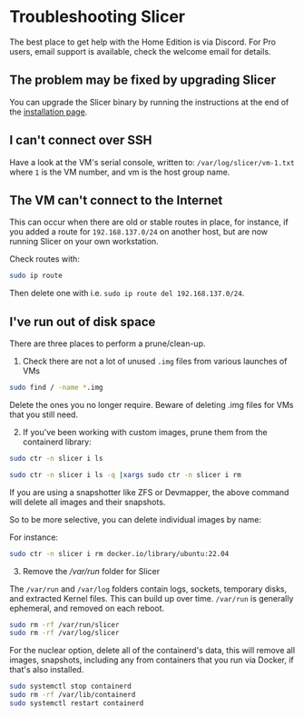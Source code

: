 # Troubleshooting Slicer

The best place to get help with the Home Edition is via Discord. For Pro users, email support is available, check the welcome email for details.

## The problem may be fixed by upgrading Slicer

You can upgrade the Slicer binary by running the instructions at the end of the [installation page](/getting-started/install).

## I can't connect over SSH

Have a look at the VM's serial console, written to: `/var/log/slicer/vm-1.txt` where `1` is the VM number, and vm is the host group name. 

## The VM can't connect to the Internet

This can occur when there are old or stable routes in place, for instance, if you added a route for `192.168.137.0/24` on another host, but are now running Slicer on your own workstation.

Check routes with:

```bash
sudo ip route
```

Then delete one with i.e. `sudo ip route del 192.168.137.0/24`.

## I've run out of disk space

There are three places to perform a prune/clean-up.

1. Check there are not a lot of unused `.img` files from various launches of VMs

```bash
sudo find / -name *.img
```

Delete the ones you no longer require. Beware of deleting .img files for VMs that you still need.

2. If you've been working with custom images, prune them from the containerd library:

```bash
sudo ctr -n slicer i ls

sudo ctr -n slicer i ls -q |xargs sudo ctr -n slicer i rm
```

If you are using a snapshotter like ZFS or Devmapper, the above command will delete all images and their snapshots.

So to be more selective, you can delete individual images by name:

For instance:

```bash
sudo ctr -n slicer i rm docker.io/library/ubuntu:22.04
```

3. Remove the */var/run* folder for Slicer

The `/var/run` and `/var/log` folders contain logs, sockets, temporary disks, and extracted Kernel files. This can build up over time. `/var/run` is generally ephemeral, and removed on each reboot.

```bash
sudo rm -rf /var/run/slicer
sudo rm -rf /var/log/slicer
```

For the nuclear option, delete all of the containerd's data, this will remove all images, snapshots, including any from containers that you run via Docker, if that's also installed.

```bash
sudo systemctl stop containerd
sudo rm -rf /var/lib/containerd
sudo systemctl restart containerd
```
